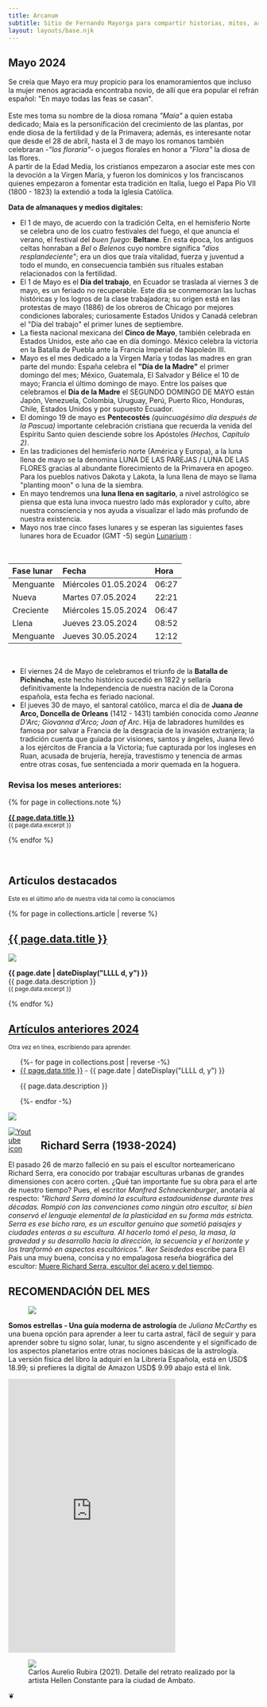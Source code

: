 ```yaml
---
title: Arcanum
subtitle: Sitio de Fernando Mayorga para compartir historias, mitos, arte y literatura del mundo antiguo y no tan antiguo.
layout: layouts/base.njk
---
```


## Mayo 2024

<div class="intro">

Se creía que Mayo era muy propicio para los enamoramientos que incluso la mujer menos agraciada encontraba novio, de allí que era popular el refrán español: "En mayo todas las feas se casan".  
<br/>
Este mes toma su nombre de la diosa romana *"Maia"* a quien estaba dedicado; Maia es la personificación del crecimiento de las plantas, por ende diosa de la fertilidad y de la Primavera; además, es interesante notar que desde el 28 de abril, hasta el 3 de mayo los romanos también celebraran -*"los floraria"*- o juegos florales en honor a *"Flora"* la diosa de las flores.  
A partir de la Edad Media, los cristianos empezaron a asociar este mes con la devoción a la Virgen María, y fueron los dominicos y los franciscanos quienes empezaron a fomentar esta tradición en Italia, luego el Papa Pío VII (1800 - 1823) la extendió a toda la Iglesia Católica.

</div>

**Data de almanaques y medios digitales:**

- El 1 de mayo, de acuerdo con la tradición Celta, en el hemisferio Norte se celebra uno de los cuatro festivales del fuego, el que anuncia el verano, el festival del *buen fuego*: **Beltane**. En esta época, los antiguos celtas honraban a *Bel* o *Belenos* cuyo nombre significa *"dios resplandeciente"*; era un dios que traía vitalidad, fuerza y juventud a todo el mundo, en consecuencia también sus rituales estaban relacionados con la fertilidad. 
- El 1 de Mayo es el **Día del trabajo**, en Ecuador se traslada al viernes 3 de mayo, es un feriado no recuperable. Este día se conmemoran las luchas históricas y los logros de la clase trabajadora; su origen está en las protestas de mayo (1886) de los obreros de Chicago por mejores condiciones laborales; curiosamente Estados Unidos y Canadá celebran el "Día del trabajo" el primer lunes de septiembre.
- La fiesta nacional mexicana del **Cinco de Mayo**, también celebrada en Estados Unidos, este año cae en día domingo. México celebra la victoria en la Batalla de Puebla ante la Francia Imperial de Napoleón III.  
- Mayo es el mes dedicado a la Virgen María y todas las madres en gran parte del mundo: España celebra el **"Día de la Madre"** el primer domingo del mes; México, Guatemala, El Salvador y Bélice el 10 de mayo; Francia el último domingo de mayo. Entre los países que celebramos el **Día de la Madre** el SEGUNDO DOMINGO DE MAYO están Japón, Venezuela, Colombia, Uruguay, Perú, Puerto Rico, Honduras, Chile, Estados Unidos y por supuesto Ecuador.  
- El domingo 19 de mayo es **Pentecostés** *(quincuagésimo día después de la Pascua)* importante celebración cristiana que recuerda la venida del Espíritu Santo quien desciende sobre los Apóstoles *(Hechos, Capítulo 2)*.
- En las tradiciones del hemisferio norte (América y Europa), a la luna llena de mayo se la denomina LUNA DE LAS PAREJAS / LUNA DE LAS FLORES gracias al abundante florecimiento de la Primavera en apogeo. Para los pueblos nativos Dakota y Lakota, la luna llena de mayo se llama "planting moon" o luna de la siembra.
- En mayo tendremos una **luna llena en sagitario**, a nivel astrológico se piensa que esta luna invoca nuestro lado más explorador y culto, abre nuestra consciencia y nos ayuda a visualizar el lado más profundo de nuestra existencia.
- Mayo nos trae cinco fases lunares y se esperan las siguientes fases lunares hora de Ecuador (GMT -5) según [Lunarium](https://www.lunarium.co.uk) :

<br/>  

| Fase lunar              | Fecha 	| Hora |
| :---------------- | :------  	| :---- |
| Menguante        |   Miércoles 01.05.2024   	| 06:27 |
| Nueva           |   Martes 07.05.2024   	| 22:21 |
| Creciente    |  Miércoles 15.05.2024   	| 06:47 |
| Llena |  Jueves 23.05.2024   	| 08:52 |  
| Menguante        |   Jueves 30.05.2024   	| 12:12 |  

<br/>  

- El viernes 24 de Mayo de celebramos el triunfo de la **Batalla de Pichincha**, este hecho histórico sucedió en 1822 y sellaría definitivamente la Independencia de nuestra nación de la Corona española, esta fecha es feriado nacional.
- El jueves 30 de mayo, el santoral católico, marca el día de **Juana de Arco, Doncella de Orleans** (1412 - 1431) también conocida como *Jeanne D'Arc; Giovanna d'Arco; Joan of Arc*. Hija de labradores humildes es famosa por salvar a Francia de la desgracia de la invasión extranjera; la tradición cuenta que guiada por visiones, santos y ángeles, Juana llevó a los ejércitos de Francia a la Victoria; fue capturada por los ingleses en Ruan, acusada de brujería, herejía, travestismo y tenencia de armas entre otras cosas, fue sentenciada  a morir quemada en la hoguera.  
  
### Revisa los meses anteriores:

{% for page in collections.note %}
  <p><a href="{{ page.url }}"><strong>{{ page.data.title }}</strong></a><br/>
	<small> {{ page.data.excerpt }}</small></p>

{% endfor %}


<br/>  
<div class="ocre-river">

<h2>Artículos destacados</h2><p><small>Este es el último año de nuestra vida tal como la conocíamos</small></p>

{% for page in collections.article | reverse %}

<div class="cards">
  <h2><a href="{{ page.url }}">{{ page.data.title }}</a></h2>
	<img src=" {{ page.data.image }}"/>
  <p> <time datetime="{{ page.date }}"><b>{{ page.date | dateDisplay("LLLL d, y") }}</b></time><br/>
{{ page.data.description }} </br><small> {{ page.data.excerpt }}</small></p>
</div>

{% endfor %}
</div>

<div class="meta-river">
<h2><a href="/2024">Artículos anteriores 2024</a></h2><p><small>Otra vez en línea, escribiendo para aprender.</small><p>

<ul class="listing">
{%- for page in collections.post | reverse -%}
  <li>
    <a class="ptsans" href="{{ page.url }}">{{ page.data.title }}</a> -
    <time datetime="{{ page.date }}">{{ page.date | dateDisplay("LLLL d, y") }}</time>
  </li>
  <p class="descriptor">{{ page.data.description }}</p>
{%- endfor -%}
</ul>
</div>

<div id="serra" class="full-width">
<img class="wide" src="https://res.cloudinary.com/magnvs/image/upload/ar_16:9,c_fill,e_sharpen,g_auto,h_375,w_1000/v1711594290/IMG_1620_kjrplp.jpg"/>
</div>

<div class="nakedLink">
<div style="width:50px;display:block;float:left;margin:0;padding-right:15px;">

  [![Youtube icon](/images/youtube-red.svg)](https://youtu.be/ra0L_53uUbY?si=L9Wm-vQFAsykolMM)    

</div>
</div>
<h2 style="margin-top:1.8em;">Richard Serra (1938-2024)</h2>
<div style="clear:both;margin-bottom:2em;">  

El pasado 26 de marzo falleció en su país el escultor norteamericano Richard Serra, era conocido por trabajar esculturas urbanas de grandes dimensiones con acero corten. ¿Qué tan importante fue su obra para el arte de nuestro tiempo? Pues, el escritor *Manfred Schneckenburger*, anotaría al respecto: *"Richard Serra dominó la escultura estadounidense durante tres décadas. Rompió con las convenciones como ningún otro escultor, si bien conservó el lenguaje elemental de la plasticidad en su forma más estricta. Serra es ese bicho raro, es un escultor genuino que sometió paisajes y ciudades enteras a su escultura. Al hacerlo tomó el peso, la masa, la gravedad y su desarrollo hacia la dirección, la secuencia y el horizonte y los tranformò en aspectos escultóricos."*. *Iker Seisdedos* escribe para El Pais una muy buena, concisa y no empalagosa reseña biográfica del escultor: [Muere Richard Serra, escultor del acero y del tiempo](https://elpais.com/cultura/2024-03-27/muere-richard-serra-escultor-del-acero-y-del-tiempo.html).

</div>  

<div class="pearl-river">

## RECOMENDACIÓN DEL MES

<figure>
<img class="fit" src="https://res.cloudinary.com/magnvs/image/upload/v1711657542/IMG_1622_rvdgzp.jpg"/>
</figure>

**Somos estrellas - Una guía moderna de astrología** de *Juliana McCarthy* es una buena opción para aprender a leer tu carta astral, fácil de seguir y para aprender sobre tu signo solar, lunar,  tu signo ascendente y el significado de los aspectos planetarios entre otras nociones básicas de la astrología.  
La versión física del libro la adquirí en la Librería Española, está en USD$ 18.99; si prefieres la digital de Amazon USD$ 9.99 abajo está el link.  

<div class="middle">
<iframe type="text/html" sandbox="allow-scripts allow-same-origin allow-popups" width="336" height="550" frameborder="0" allowfullscreen style="max-width:100%" src="https://read.amazon.com/kp/card?asin=B07PK9WP6Q&preview=inline&linkCode=kpe&ref_=cm_sw_r_kb_dp_G6MJ1B0NCFB3H7MJJMZC&tag=fernanz-20" ></iframe>
</div>
</div>  

<figure>
<img class="fit" src="https://res.cloudinary.com/magnvs/image/upload/v1711656482/IMG_20210518_131436_c8r70x.jpg"/>
<figcaption> Carlos Aurelio Rubira (2021). Detalle del retrato realizado por la artista Hellen Constante para la ciudad de Ambato.</figcaption>
</figure>

<div class="no-river">

<script data-letterbirduser="fmayorga-uno" data-showheader="true" src="https://letterbird.co/embed/v1.js"></script>
<div class="fleuron">&#10086;</div>

</div>
